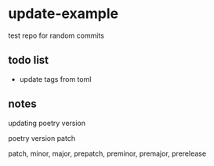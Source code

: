 # update-example

test repo for random commits


## todo list

- update tags from toml


## notes

updating poetry version

poetry version patch

patch, minor, major, prepatch, preminor, premajor, prerelease
